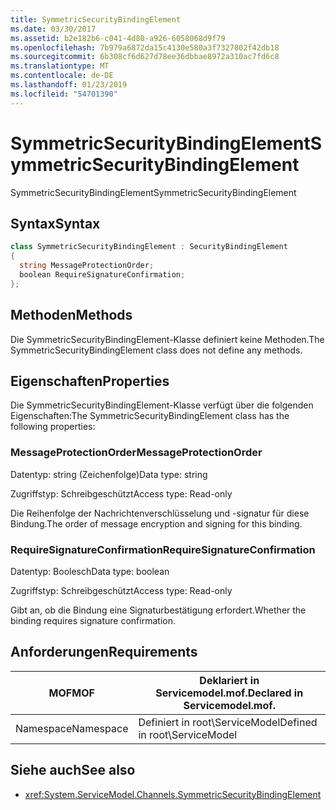 ```yaml
---
title: SymmetricSecurityBindingElement
ms.date: 03/30/2017
ms.assetid: b2e182b6-c041-4d80-a926-6058068d9f79
ms.openlocfilehash: 7b979a6872da15c4130e580a3f7327802f42db18
ms.sourcegitcommit: 6b308cf6d627d78ee36dbbae8972a310ac7fd6c8
ms.translationtype: MT
ms.contentlocale: de-DE
ms.lasthandoff: 01/23/2019
ms.locfileid: "54701390"
---
```

# <a name="symmetricsecuritybindingelement"></a><span data-ttu-id="59b66-102">SymmetricSecurityBindingElement</span><span class="sxs-lookup"><span data-stu-id="59b66-102">SymmetricSecurityBindingElement</span></span>
<span data-ttu-id="59b66-103">SymmetricSecurityBindingElement</span><span class="sxs-lookup"><span data-stu-id="59b66-103">SymmetricSecurityBindingElement</span></span>  
  
## <a name="syntax"></a><span data-ttu-id="59b66-104">Syntax</span><span class="sxs-lookup"><span data-stu-id="59b66-104">Syntax</span></span>  
  
```csharp
class SymmetricSecurityBindingElement : SecurityBindingElement  
{  
  string MessageProtectionOrder;  
  boolean RequireSignatureConfirmation;  
};  
```  
  
## <a name="methods"></a><span data-ttu-id="59b66-105">Methoden</span><span class="sxs-lookup"><span data-stu-id="59b66-105">Methods</span></span>  
 <span data-ttu-id="59b66-106">Die SymmetricSecurityBindingElement-Klasse definiert keine Methoden.</span><span class="sxs-lookup"><span data-stu-id="59b66-106">The SymmetricSecurityBindingElement class does not define any methods.</span></span>  
  
## <a name="properties"></a><span data-ttu-id="59b66-107">Eigenschaften</span><span class="sxs-lookup"><span data-stu-id="59b66-107">Properties</span></span>  
 <span data-ttu-id="59b66-108">Die SymmetricSecurityBindingElement-Klasse verfügt über die folgenden Eigenschaften:</span><span class="sxs-lookup"><span data-stu-id="59b66-108">The SymmetricSecurityBindingElement class has the following properties:</span></span>  
  
### <a name="messageprotectionorder"></a><span data-ttu-id="59b66-109">MessageProtectionOrder</span><span class="sxs-lookup"><span data-stu-id="59b66-109">MessageProtectionOrder</span></span>  
 <span data-ttu-id="59b66-110">Datentyp: string (Zeichenfolge)</span><span class="sxs-lookup"><span data-stu-id="59b66-110">Data type: string</span></span>  
  
 <span data-ttu-id="59b66-111">Zugriffstyp: Schreibgeschützt</span><span class="sxs-lookup"><span data-stu-id="59b66-111">Access type: Read-only</span></span>  
  
 <span data-ttu-id="59b66-112">Die Reihenfolge der Nachrichtenverschlüsselung und -signatur für diese Bindung.</span><span class="sxs-lookup"><span data-stu-id="59b66-112">The order of message encryption and signing for this binding.</span></span>  
  
### <a name="requiresignatureconfirmation"></a><span data-ttu-id="59b66-113">RequireSignatureConfirmation</span><span class="sxs-lookup"><span data-stu-id="59b66-113">RequireSignatureConfirmation</span></span>  
 <span data-ttu-id="59b66-114">Datentyp: Boolesch</span><span class="sxs-lookup"><span data-stu-id="59b66-114">Data type: boolean</span></span>  
  
 <span data-ttu-id="59b66-115">Zugriffstyp: Schreibgeschützt</span><span class="sxs-lookup"><span data-stu-id="59b66-115">Access type: Read-only</span></span>  
  
 <span data-ttu-id="59b66-116">Gibt an, ob die Bindung eine Signaturbestätigung erfordert.</span><span class="sxs-lookup"><span data-stu-id="59b66-116">Whether the binding requires signature confirmation.</span></span>  
  
## <a name="requirements"></a><span data-ttu-id="59b66-117">Anforderungen</span><span class="sxs-lookup"><span data-stu-id="59b66-117">Requirements</span></span>  
  
|<span data-ttu-id="59b66-118">MOF</span><span class="sxs-lookup"><span data-stu-id="59b66-118">MOF</span></span>|<span data-ttu-id="59b66-119">Deklariert in Servicemodel.mof.</span><span class="sxs-lookup"><span data-stu-id="59b66-119">Declared in Servicemodel.mof.</span></span>|  
|---------|-----------------------------------|  
|<span data-ttu-id="59b66-120">Namespace</span><span class="sxs-lookup"><span data-stu-id="59b66-120">Namespace</span></span>|<span data-ttu-id="59b66-121">Definiert in root\ServiceModel</span><span class="sxs-lookup"><span data-stu-id="59b66-121">Defined in root\ServiceModel</span></span>|  
  
## <a name="see-also"></a><span data-ttu-id="59b66-122">Siehe auch</span><span class="sxs-lookup"><span data-stu-id="59b66-122">See also</span></span>
- <xref:System.ServiceModel.Channels.SymmetricSecurityBindingElement>

